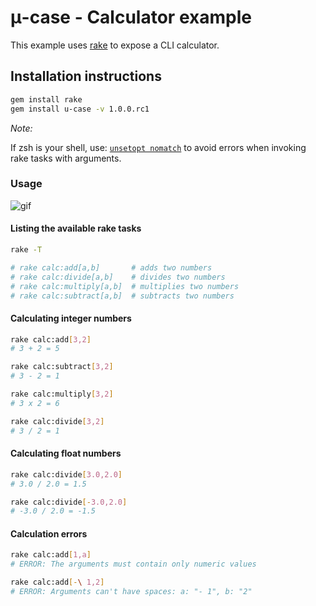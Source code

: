 # μ-case - Calculator example

This example uses [rake](http://rubygems.org/gems/rake) to expose a CLI calculator.

## Installation instructions
```sh
gem install rake
gem install u-case -v 1.0.0.rc1
```

*Note:*

If zsh is your shell, use: [`unsetopt nomatch`](https://thoughtbot.com/blog/how-to-use-arguments-in-a-rake-task) to avoid errors when invoking rake tasks with arguments.

### Usage

![gif](https://github.com/serradura/u-case/blob/master/examples/calculator/assets/usage.gif?raw=true)

#### Listing the available rake tasks
```sh
rake -T

# rake calc:add[a,b]       # adds two numbers
# rake calc:divide[a,b]    # divides two numbers
# rake calc:multiply[a,b]  # multiplies two numbers
# rake calc:subtract[a,b]  # subtracts two numbers
```

#### Calculating integer numbers
```sh
rake calc:add[3,2]
# 3 + 2 = 5

rake calc:subtract[3,2]
# 3 - 2 = 1

rake calc:multiply[3,2]
# 3 x 2 = 6

rake calc:divide[3,2]
# 3 / 2 = 1
```

#### Calculating float numbers
```sh
rake calc:divide[3.0,2.0]
# 3.0 / 2.0 = 1.5

rake calc:divide[-3.0,2.0]
# -3.0 / 2.0 = -1.5
```

#### Calculation errors
```sh
rake calc:add[1,a]
# ERROR: The arguments must contain only numeric values

rake calc:add[-\ 1,2]
# ERROR: Arguments can't have spaces: a: "- 1", b: "2"
```
